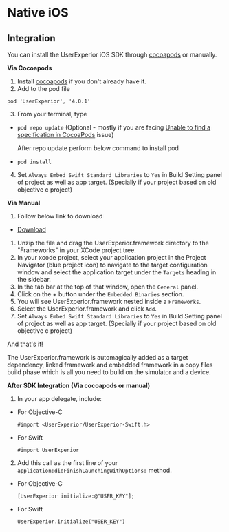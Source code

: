 # Native iOS

## Integration

You can install the UserExperior iOS SDK through [cocoapods](https://cocoapods.org/) or manually.

**Via Cocoapods**

1. Install [cocoapods](https://cocoapods.org/) if you don't already have it.
2. Add to the pod file

  ```
  pod 'UserExperior', '4.0.1'
  ```

3. From your terminal, type

  - `pod repo update` (Optional - mostly if you are facing [Unable to find a specification in CocoaPods](https://stackoverflow.com/questions/25913733/unable-to-find-a-specification-in-cocoapods) issue)

    After repo update perform below command to install pod

  - `pod install`

4. Set `Always Embed Swift Standard Libraries` to `Yes` in Build Setting panel of project as well as app target. (Specially if your project based on old objective c project)

**Via Manual**

1. Follow below link to download

  - [Download](https://userexperior-35559.firebaseapp.com/download/ios_sdk/4.0.1/UserExperior.zip)

1. Unzip the file and drag the UserExperior.framework directory to the "Frameworks" in your XCode project tree.
2. In your xcode project, select your application project in the Project Navigator (blue project icon) to navigate to the target configuration window and select the application target under the `Targets` heading in the sidebar.
3. In the tab bar at the top of that window, open the `General` panel.
4. Click on the + button under the `Embedded Binaries` section.
5. You will see UserExperior.framework nested inside a `Frameworks`.
6. Select the UserExperior.framework and click `Add`.
7. Set `Always Embed Swift Standard Libraries` to `Yes` in Build Setting panel of project as well as app target. (Specially if your project based on old objective c project)

And that's it!

The UserExperior.framework is automagically added as a target dependency, linked framework and embedded framework in a copy files build phase which is all you need to build on the simulator and a device.

**After SDK Integration (Via cocoapods or manual)**

1. In your app delegate, include:

  - For Objective-C

    `#import <UserExperior/UserExperior-Swift.h>`

  - For Swift

    `#import UserExperior`

2. Add this call as the first line of your `application:didFinishLaunchingWithOptions:` method.

  - For Objective-C

    `[UserExperior initialize:@"USER_KEY"];`

  - For Swift

    `UserExperior.initialize("USER_KEY")`
